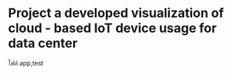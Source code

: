 # Project a developed visualization of cloud - based IoT device usage for data center
ไฟล์
app,test
